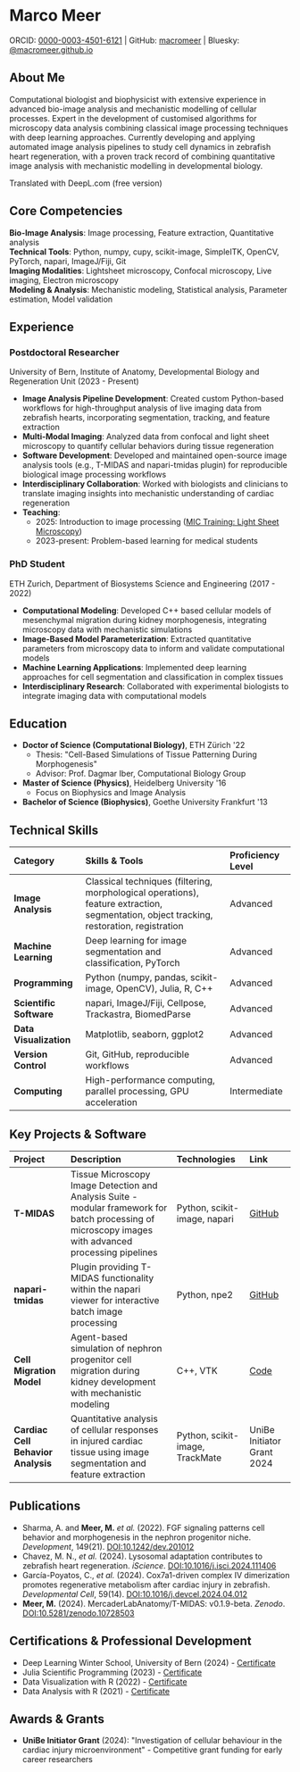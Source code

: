 # Marco Meer

ORCID: [0000-0003-4501-6121](https://orcid.org/0000-0003-4501-6121) | GitHub: [macromeer](https://github.com/macromeer) | Bluesky: [@macromeer.github.io](https://bsky.app/profile/macromeer.github.io)

## About Me

Computational biologist and biophysicist with extensive experience in advanced bio-image analysis and mechanistic modelling of cellular processes. Expert in the development of customised algorithms for microscopy data analysis combining classical image processing techniques with deep learning approaches. Currently developing and applying automated image analysis pipelines to study cell dynamics in zebrafish heart regeneration, with a proven track record of combining quantitative image analysis with mechanistic modelling in developmental biology.

Translated with DeepL.com (free version)

## Core Competencies

**Bio-Image Analysis**: Image processing,  Feature extraction, Quantitative analysis  
**Technical Tools**: Python, numpy, cupy, scikit-image, SimpleITK, OpenCV, PyTorch, napari, ImageJ/Fiji, Git  
**Imaging Modalities**: Lightsheet microscopy, Confocal microscopy, Live imaging, Electron microscopy  
**Modeling & Analysis**: Mechanistic modeling, Statistical analysis, Parameter estimation, Model validation

## Experience

### Postdoctoral Researcher
University of Bern, Institute of Anatomy, Developmental Biology and Regeneration Unit (2023 - Present)

* **Image Analysis Pipeline Development**: Created custom Python-based workflows for high-throughput analysis of live imaging data from zebrafish hearts, incorporating segmentation, tracking, and feature extraction
* **Multi-Modal Imaging**: Analyzed data from confocal and light sheet microscopy to quantify cellular behaviors during tissue regeneration
* **Software Development**: Developed and maintained open-source image analysis tools (e.g., T-MIDAS and napari-tmidas plugin) for reproducible biological image processing workflows
* **Interdisciplinary Collaboration**: Worked with biologists and clinicians to translate imaging insights into mechanistic understanding of cardiac regeneration
* **Teaching**:
  * 2025: Introduction to image processing ([MIC Training: Light Sheet Microscopy](certificates/250219-21_SPIM_program-5.pdf))
  * 2023-present: Problem-based learning for medical students

### PhD Student
ETH Zurich, Department of Biosystems Science and Engineering (2017 - 2022)

* **Computational Modeling**: Developed C++ based cellular models of mesenchymal migration during kidney morphogenesis, integrating microscopy data with mechanistic simulations
* **Image-Based Model Parameterization**: Extracted quantitative parameters from microscopy data to inform and validate computational models
* **Machine Learning Applications**: Implemented deep learning approaches for cell segmentation and classification in complex tissues
* **Interdisciplinary Research**: Collaborated with experimental biologists to integrate imaging data with computational models

## Education

* **Doctor of Science (Computational Biology)**, ETH Zürich '22
  * Thesis: "Cell-Based Simulations of Tissue Patterning During Morphogenesis"
  * Advisor: Prof. Dagmar Iber, Computational Biology Group
* **Master of Science (Physics)**, Heidelberg University '16
  * Focus on Biophysics and Image Analysis
* **Bachelor of Science (Biophysics)**, Goethe University Frankfurt '13

## Technical Skills

| Category | Skills & Tools | Proficiency Level |
|:---------|:---------------|:------------------|
| **Image Analysis** | Classical techniques (filtering, morphological operations), feature extraction, segmentation, object tracking, restoration, registration | Advanced |
| **Machine Learning** | Deep learning for image segmentation and classification, PyTorch | Advanced |
| **Programming** | Python (numpy, pandas, scikit-image, OpenCV), Julia, R, C++ | Advanced |
| **Scientific Software** | napari, ImageJ/Fiji, Cellpose, Trackastra, BiomedParse | Advanced |
| **Data Visualization** | Matplotlib, seaborn, ggplot2 | Advanced |
| **Version Control** | Git, GitHub, reproducible workflows | Advanced |
| **Computing** | High-performance computing, parallel processing, GPU acceleration | Intermediate |

## Key Projects & Software

| Project | Description | Technologies | Link |
|:--------|:------------|:-------------|:-----|
| **T-MIDAS** | Tissue Microscopy Image Detection and Analysis Suite - modular framework for batch processing of microscopy images with advanced processing pipelines | Python, scikit-image, napari | [GitHub](https://doi.org/10.5281/zenodo.10728503) |
| **napari-tmidas** | Plugin providing T-MIDAS functionality within the napari viewer for interactive batch image processing | Python, npe2 | [GitHub](https://github.com/macromeer/napari-tmidas) |
| **Cell Migration Model** | Agent-based simulation of nephron progenitor cell migration during kidney development with mechanistic modeling | C++, VTK | [Code](https://git.bsse.ethz.ch/iber/Publications/2022_Meer_NPC_Condensation) |
| **Cardiac Cell Behavior Analysis** | Quantitative analysis of cellular responses in injured cardiac tissue using image segmentation and feature extraction | Python, scikit-image, TrackMate | UniBe Initiator Grant 2024 |

## Publications

* Sharma, A. and **Meer, M.** *et al.* (2022). FGF signaling patterns cell behavior and morphogenesis in the nephron progenitor niche. *Development*, 149(21). [DOI:10.1242/dev.201012](https://doi.org/10.1242/dev.201012)
* Chavez, M. N., *et al.* (2024). Lysosomal adaptation contributes to zebrafish heart regeneration. *iScience*. [DOI:10.1016/j.isci.2024.111406](https://doi.org/10.1016/j.isci.2024.111406)
* García-Poyatos, C., *et al.* (2024). Cox7a1-driven complex IV dimerization promotes regenerative metabolism after cardiac injury in zebrafish. *Developmental Cell*, 59(14). [DOI:10.1016/j.devcel.2024.04.012](https://doi.org/10.1016/j.devcel.2024.04.012)
* **Meer, M.** (2024). MercaderLabAnatomy/T-MIDAS: v0.1.9-beta. *Zenodo*. [DOI:10.5281/zenodo.10728503](https://doi.org/10.5281/zenodo.10728503)

## Certifications & Professional Development

* Deep Learning Winter School, University of Bern (2024) - [Certificate](https://github.com/macromeer/macromeer.github.io/blob/main/certificates/Bern_DL_WinterSchool_2024_Certificate_MarcoMeer.pdf)
* Julia Scientific Programming (2023) - [Certificate](https://coursera.org/share/a62d80f195c50fd8d7c7b0ece3bb2279)
* Data Visualization with R (2022) - [Certificate](https://courses.edx.org/certificates/f4a5d4042f9c45a4892559d431aa4b2e)
* Data Analysis with R (2021) - [Certificate](https://courses.edx.org/certificates/bfb8efbaa75d4de3afa94f8599671b6d)

## Awards & Grants

* **UniBe Initiator Grant** (2024): "Investigation of cellular behaviour in the cardiac injury microenvironment" - Competitive grant funding for early career researchers


